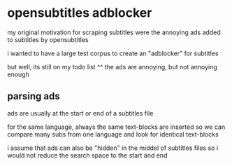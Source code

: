 # opensubtitles adblocker

my original motivation for scraping subtitles
were the annoying ads
added to subtitles by opensubtitles

i wanted to have a large test corpus
to create an "adblocker" for subtitles

but well, its still on my todo list ^^
the ads are annoying, but not annoying enough

## parsing ads

ads are usually at the start or end of a subtitles file

for the same language, always the same text-blocks are inserted
so we can compare many subs from one language
and look for identical text-blocks

i assume that ads can also be "hidden" in the middel of subtitles files
so i would not reduce the search space to the start and end
